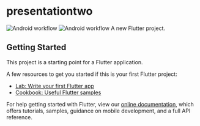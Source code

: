 # presentationtwo
![Android workflow](https://github.com/fllaryora/PresentationTwo/actions/workflows/test.yaml/badge.svg)
![Android workflow](https://github.com/fllaryora/PresentationTwo/actions/workflows/ios.yaml/badge.svg)
A new Flutter project.

## Getting Started

This project is a starting point for a Flutter application.

A few resources to get you started if this is your first Flutter project:

- [Lab: Write your first Flutter app](https://flutter.dev/docs/get-started/codelab)
- [Cookbook: Useful Flutter samples](https://flutter.dev/docs/cookbook)

For help getting started with Flutter, view our
[online documentation](https://flutter.dev/docs), which offers tutorials,
samples, guidance on mobile development, and a full API reference.
